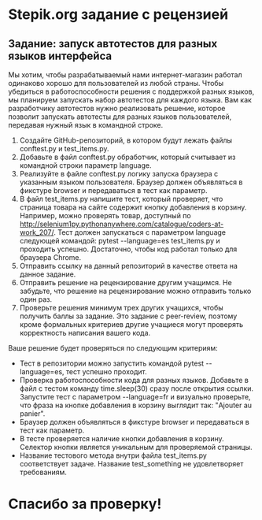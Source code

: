 # Stepik.org задание с рецензией

## Задание: запуск автотестов для разных языков интерфейса
Мы хотим, чтобы разрабатываемый нами интернет-магазин работал одинаково хорошо для пользователей из любой страны. Чтобы убедиться в работоспособности решения с поддержкой разных языков, мы планируем запускать набор автотестов для каждого языка. Вам как разработчику автотестов нужно реализовать решение, которое позволит запускать автотесты для разных языков пользователей, передавая нужный язык в командной строке.

1. Создайте GitHub-репозиторий, в котором будут лежать файлы conftest.py и test_items.py.
2. Добавьте в файл conftest.py обработчик, который считывает из командной строки параметр language.
3. Реализуйте в файле conftest.py логику запуска браузера с указанным языком пользователя. Браузер должен объявляться в фикстуре browser и передаваться в тест как параметр.
4. В файл test_items.py напишите тест, который проверяет, что страница товара на сайте содержит кнопку добавления в корзину. Например, можно проверять товар, доступный по            http://selenium1py.pythonanywhere.com/catalogue/coders-at-work_207/.
   Тест должен запускаться с параметром language следующей командой: pytest --language=es test_items.py и проходить успешно. Достаточно, чтобы код работал только для браузера        Сhrome.
5. Отправить ссылку на данный репозиторий в качестве ответа на данное задание.
6. Отправить решение на рецензирование другим учащимся. Не забудьте, что решение на рецензирование можно отправить только один раз.
7. Проверьте решения минимум трех других учащихся, чтобы получить баллы за задание.
   Это задание с peer-review, поэтому кроме формальных критериев другие учащиеся могут проверять корректность написания вашего кода.

Ваше решение будет проверяться по следующим критериям:
 - Тест в репозитории можно запустить командой pytest --language=es, тест успешно проходит.
 - Проверка работоспособности кода для разных языков. Добавьте в файл с тестом команду time.sleep(30) сразу после открытия ссылки. Запустите тест с параметром --language=fr и        визуально проверьте, что фраза на кнопке добавления в корзину выглядит так: "Ajouter au panier".
 - Браузер должен объявляться в фикстуре browser и передаваться в тест как параметр.
 - В тесте проверяется наличие кнопки добавления в корзину. Селектор кнопки является уникальным для проверяемой страницы.
 - Название тестового метода внутри файла test_items.py соответствует задаче. Название test_something не удовлетворяет требованиям.

# Спасибо за проверку!
